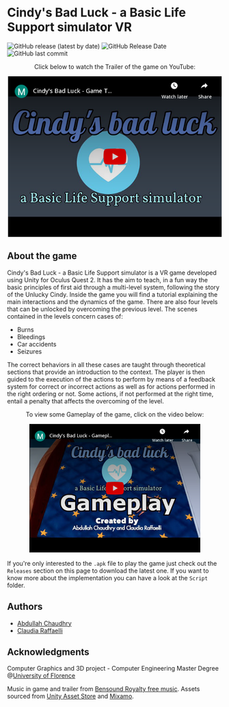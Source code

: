 # Cindy's Bad Luck - a Basic Life Support simulator VR
![GitHub release (latest by date)](https://img.shields.io/github/v/release/ClaudiaRaffaelli/Cindy-s-Bad-Luck-BLS-VR)
![GitHub Release Date](https://img.shields.io/github/release-date/ClaudiaRaffaelli/Cindy-s-Bad-Luck-BLS-VR)
![GitHub last commit](https://img.shields.io/github/last-commit/ClaudiaRaffaelli/Cindy-s-Bad-Luck-BLS-VR)

<p align="center">
Click below to watch the Trailer of the game on YouTube:
</p>
<p align="center">
  <a href="https://youtu.be/3GcsgZTIsxM"><img src="https://github.com/ClaudiaRaffaelli/Cindy-s-Bad-Luck-BLS-VR/blob/master/embed.png?raw=true" alt="Cindy's Bad Luck trailer" width="500"></a>
</p>

## About the game
Cindy's Bad Luck - a Basic Life Support simulator is a VR game developed using Unity for Oculus Quest 2. It has the aim to teach, in a fun way the basic principles of first aid through a multi-level system, following the story of the Unlucky Cindy. Inside the game you will find a tutorial explaining the main interactions and the dynamics of the game. There are also four levels that can be unlocked by overcoming the previous level. The scenes contained in the levels concern cases of:
- Burns
- Bleedings
- Car accidents
- Seizures

The correct behaviors in all these cases are taught through theoretical sections that provide an introduction to the context. The player is then guided to the execution of the actions to perform by means of a feedback system for correct or incorrect actions as well as for actions performed in the right ordering or not. Some actions, if not performed at the right time, entail a penalty that affects the overcoming of the level. 

<p align="center">
To view some Gameplay of the game, click on the video below:
</p>
<p align="center">
  <a href="https://youtu.be/S_xC_7udQrA"><img src="https://github.com/ClaudiaRaffaelli/Cindy-s-Bad-Luck-BLS-VR/blob/master/embed_gameplay.png?raw=true" alt="Cindy's Bad Luck gameplay" width="400" ></a>
</p>

If you're only interested to the ```.apk``` file to play the game just check out the ```Releases``` section on this page to download the latest one. If you want to know more about the implementation you can have a look at the ```Script``` folder.

## Authors
- [Abdullah Chaudhry](https://github.com/chabdullah)
- [Claudia Raffaelli](https://github.com/ClaudiaRaffaelli)

## Acknowledgments
Computer Graphics and 3D project - Computer Engineering Master Degree @[University of Florence](https://www.unifi.it/changelang-eng.html)

Music in game and trailer from [Bensound Royalty free music](https://www.bensound.com/royalty-free-music).
Assets sourced from [Unity Asset Store](https://assetstore.unity.com) and [Mixamo](https://www.mixamo.com).
